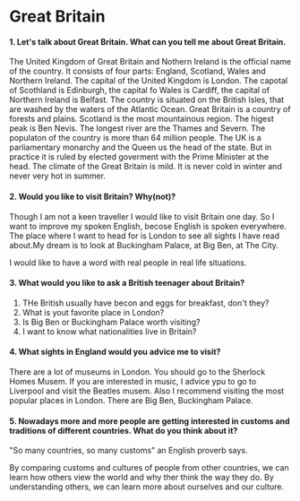 

# Great Britain

#### 1. Let's talk about Great Britain. What can you tell me about Great Britain.

The United Kingdom of Great Britain and Nothern Ireland is the official name of the country. It consists of four parts: England, Scotland, Wales and Northern Ireland. The capital of the United Kingdom is London. The capotal of Scothland is Edinburgh, the capital fo Wales is Cardiff, the capital of Northern Ireland is Belfast. The country is situated on the British Isles, that are washed by the waters of the Atlantic Ocean. Great Britain is a country of forests and plains. Scotland is the most mountainous region. The higest peak is Ben Nevis. The longest river are the Thames and Severn. The populaton of the country is more than 64 million people. The UK is a parliamentary monarchy and the Queen us the head of the state. But in practice it is ruled by elected goverment with the Prime Minister at the head. The climate of the Great Britain is mild. It is never cold in winter and never very hot in summer.

#### 2. Would you like to visit Britain? Why(not)?

Though I am not a keen traveller I would like to visit Britain one day. So I want to improve my spoken English, becose English is spoken everywhere. The place where I want to head for is London to see all sights I have read about.My dream is to look at Buckingham Palace, at Big Ben, at The City.

I would like to have a word with real people in real life situations.

#### 3. What would you like to ask a British teenager about Britain?

1. THe British usually have becon and eggs for breakfast, don't they?
2. What is yout favorite place in London?
3. Is Big Ben or Buckingham Palace worth visiting?
4. I want to know what nationalities live in Britain?

#### 4. What sights in England would you advice me to visit?

There are a lot of museums in London. You should go to the Sherlock Homes Musem. If you are interested in music, I advice ypu to go to Liverpool and visit the Beatles musem. Also I recommend visiting the most popular places in London. There are Big Ben, Buckingham Palace.

#### 5. Nowadays more and more people are getting interested in customs and traditions of different countries. What do you think about it?

"So many countries, so many customs" an English proverb says.

By comparing customs and cultures of people from other countries, we can learn how others view the world and why ther think the way they do. By understanding others, we can learn more about ourselves and our culture.